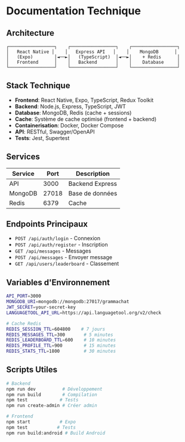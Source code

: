 # Documentation Technique

## Architecture

```
┌─────────────────┐    ┌─────────────────┐    ┌─────────────────┐
│   React Native │    │   Express API   │    │    MongoDB      │
│   (Expo)        │◄──►│   (TypeScript)  │◄──►│    + Redis      │
│   Frontend      │    │   Backend       │    │    Database     │
└─────────────────┘    └─────────────────┘    └─────────────────┘
```

## Stack Technique

- **Frontend**: React Native, Expo, TypeScript, Redux Toolkit
- **Backend**: Node.js, Express, TypeScript, JWT
- **Database**: MongoDB, Redis (cache + sessions)
- **Cache**: Système de cache optimisé (frontend + backend)
- **Containerisation**: Docker, Docker Compose
- **API**: RESTful, Swagger/OpenAPI
- **Tests**: Jest, Supertest

## Services

| Service | Port | Description |
|---------|------|-------------|
| API | 3000 | Backend Express |
| MongoDB | 27018 | Base de données |
| Redis | 6379 | Cache |

## Endpoints Principaux

- `POST /api/auth/login` - Connexion
- `POST /api/auth/register` - Inscription
- `GET /api/messages` - Messages
- `POST /api/messages` - Envoyer message
- `GET /api/users/leaderboard` - Classement

## Variables d'Environnement

```bash
API_PORT=3000
MONGODB_URI=mongodb://mongodb:27017/grammachat
JWT_SECRET=your-secret-key
LANGUAGETOOL_API_URL=https://api.languagetool.org/v2/check

# Cache Redis
REDIS_SESSION_TTL=604800    # 7 jours
REDIS_MESSAGES_TTL=300       # 5 minutes  
REDIS_LEADERBOARD_TTL=600    # 10 minutes
REDIS_PROFILE_TTL=900        # 15 minutes
REDIS_STATS_TTL=1800         # 30 minutes
```

## Scripts Utiles

```bash
# Backend
npm run dev          # Développement
npm run build        # Compilation
npm test            # Tests
npm run create-admin # Créer admin

# Frontend
npm start           # Expo
npm test           # Tests
npm run build:android # Build Android
```
